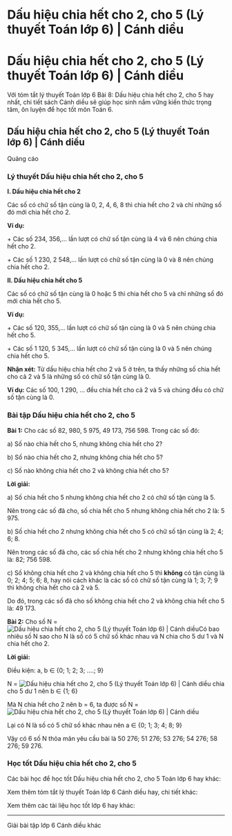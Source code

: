 # Dấu hiệu chia hết cho 2, cho 5 (Lý thuyết Toán lớp 6) | Cánh diều

# Dấu hiệu chia hết cho 2, cho 5 (Lý thuyết Toán lớp 6) | Cánh diều

Với tóm tắt lý thuyết Toán lớp 6 Bài 8: Dấu hiệu chia hết cho 2, cho 5 hay nhất, chi tiết sách Cánh diều sẽ giúp học sinh nắm vững kiến thức trọng tâm, ôn luyện để học tốt môn Toán 6.

## Dấu hiệu chia hết cho 2, cho 5 (Lý thuyết Toán lớp 6) | Cánh diều

Quảng cáo

### **Lý thuyết Dấu hiệu chia hết cho 2, cho 5**

**I. Dấu hiệu chia hết cho 2**

Các số có chữ số tận cùng là 0, 2, 4, 6, 8 thì chia hết cho 2 và chỉ những số đó mới chia hết cho 2.

**Ví dụ:**

\+ Các số 234, 356,... lần lượt có chữ số tận cùng là 4 và 6 nên chúng chia hết cho 2.

\+ Các số 1 230, 2 548,... lần lượt có chữ số tận cùng là 0 và 8 nên chúng chia hết cho 2.

**II. Dấu hiệu chia hết cho 5**

Các số có chữ số tận cùng là 0 hoặc 5 thì chia hết cho 5 và chỉ những số đó mới chia hết cho 5.

**Ví dụ:**

\+ Các số 120, 355,... lần lượt có chữ số tận cùng là 0 và 5 nên chúng chia hết cho 5.

\+ Các số 1 120, 5 345,... lần lượt có chữ số tận cùng là 0 và 5 nên chúng chia hết cho 5.

**Nhận xét:** Từ dấu hiệu chia hết cho 2 và 5 ở trên, ta thấy những số chia hết cho cả 2 và 5 là những số có chữ số tận cùng là 0. 

**Ví dụ:** Các số 100, 1 290, … đều chia hết cho cả 2 và 5 và chúng đều có chữ số tận cùng là 0. 

### **Bài tập Dấu hiệu chia hết cho 2, cho 5**

**Bài 1:** Cho các số 82, 980, 5 975, 49 173, 756 598. Trong các số đó:

a) Số nào chia hết cho 5, nhưng không chia hết cho 2?

b) Số nào chia hết cho 2, nhưng không chia hết cho 5?

c) Số nào không chia hết cho 2 và không chia hết cho 5?

**Lời giải:**

a) Số chia hết cho 5 nhưng không chia hết cho 2 có chữ số tận cùng là 5.

Nên trong các số đã cho, số chia hết cho 5 nhưng không chia hết cho 2 là: 5 975.

b) Số chia hết cho 2 nhưng không chia hết cho 5 có chữ số tận cùng là 2; 4; 6; 8. 

Nên trong các số đã cho, các số chia hết cho 2 nhưng không chia hết cho 5 là: 82; 756 598. 

c) Số không chia hết cho 2 và không chia hết cho 5 thì **không** có tận cùng là 0; 2; 4; 5; 6; 8, hay nói cách khác là các số có chữ số tận cùng là 1; 3; 7; 9 thì không chia hết cho cả 2 và 5.

Do đó, trong các số đã cho số không chia hết cho 2 và không chia hết cho 5 là: 49 173. 

**Bài 2:** Cho số N = ![Dấu hiệu chia hết cho 2, cho 5 \(Lý thuyết Toán lớp 6\) | Cánh diều](https://vietjack.com/toan-6-canh-dieu/images/ly-thuyet-bai-8-dau-hieu-chia-het-cho-2-cho-5-60713.png)Có bao nhiêu số N sao cho N là số có 5 chữ số khác nhau và N chia cho 5 dư 1 và N chia hết cho 2.

**Lời giải:**

Điều kiện: a, b ∈ {0; 1; 2; 3; ....; 9} 

N = ![Dấu hiệu chia hết cho 2, cho 5 \(Lý thuyết Toán lớp 6\) | Cánh diều](https://vietjack.com/toan-6-canh-dieu/images/ly-thuyet-bai-8-dau-hieu-chia-het-cho-2-cho-5-60714.png) chia cho 5 dư 1 nên b ∈ {1; 6} 

Mà N chia hết cho 2 nên b = 6, ta được số N = ![Dấu hiệu chia hết cho 2, cho 5 \(Lý thuyết Toán lớp 6\) | Cánh diều](https://vietjack.com/toan-6-canh-dieu/images/ly-thuyet-bai-8-dau-hieu-chia-het-cho-2-cho-5-60715.png)

Lại có N là số có 5 chữ số khác nhau nên a ∈ {0; 1; 3; 4; 8; 9} 

Vậy có 6 số N thỏa mãn yêu cầu bài là 50 276; 51 276; 53 276; 54 276; 58 276; 59 276.

### **Học tốt Dấu hiệu chia hết cho 2, cho 5**

Các bài học để học tốt Dấu hiệu chia hết cho 2, cho 5 Toán lớp 6 hay khác:

Xem thêm tóm tắt lý thuyết Toán lớp 6 Cánh diều hay, chi tiết khác:

Xem thêm các tài liệu học tốt lớp 6 hay khác:

* * *

Giải bài tập lớp 6 Cánh diều khác
